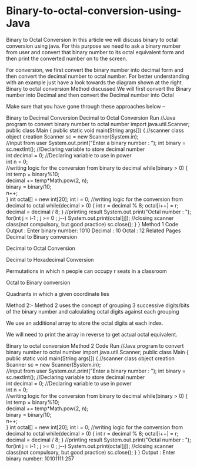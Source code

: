 # Binary-to-octal-conversion-using-Java

Binary to Octal Conversion
In this article we will discuss binary to octal conversion using java. For this purpose we need to ask a binary number from user and convert that binary number to its octal equivalent form and then print the converted number on to the screen.
 
For conversion, we first convert the binary number into decimal form and then convert the decimal number to octal number. For better understanding with an example just have a look towards the diagram shown at the right.
Binary to octal conversion
Method discussed
We will first convert the Binary number into Decimal and then convert the Decimal number into Octal

Make sure that you have gone through these approaches below –

Binary to Decimal Conversion
Decimal to Octal Conversion
Run
//Java program to convert binary number to octal number
import java.util.Scanner;
public class Main
{
	public static void main(String args[])
	{
		//scanner class object creation
		Scanner sc = new Scanner(System.in);    
		//input from user
		System.out.print("Enter a binary number : ");
		int binary = sc.nextInt();
		//Declaring variable to store decimal number  
		int decimal = 0;
		//Declaring variable to use in power		
		int n = 0;  
		//writing logic for the conversion from binary to decimal
		while(binary > 0)
		{
			int temp = binary%10;  
			decimal += temp*Math.pow(2, n);  
			binary = binary/10;  
			n++;  
		}
		int octal[] = new int[20];
		int i = 0;
		//writing logic for the conversion from decimal to octal
		while(decimal > 0)
		{
			int r = decimal % 8;
			octal[i++] = r;
			decimal = decimal / 8;
		}
		//printing result
		System.out.print("Octal number : ");
		for(int j = i-1 ; j >= 0 ; j--)
		System.out.print(octal[j]); 
		//closing scanner class(not compulsory, but good practice)
		sc.close();
	}
}
Method 1 Code
Output :
Enter binary number: 1010
Decimal : 10
Octal : 12
Related Pages
Decimal to Binary conversion

Decimal to Octal Conversion

Decimal to Hexadecimal Conversion

Permutations in which n people can occupy r seats in a classroom 

Octal to Binary conversion

Quadrants in which a given coordinate lies

Method 2:-
Method 2 uses the concept of grouping 3 successive digits/bits of the binary number and calculating octal digits against each grouping

We use an additional array to store the octal digits at each index.

We will need to print the array in reverse to get actual octal equivalent.

Binary to octal conversion
Method 2 Code
Run
//Java program to convert binary number to octal number
import java.util.Scanner;
public class Main
{
	public static void main(String args[])
	{
		//scanner class object creation
		Scanner sc = new Scanner(System.in);    
		//input from user
		System.out.print("Enter a binary number : ");
		int binary = sc.nextInt();
		//Declaring variable to store decimal number  
		int decimal = 0;
		//Declaring variable to use in power		
		int n = 0;  
		//writing logic for the conversion from binary to decimal
		while(binary > 0)
		{
			int temp = binary%10;  
			decimal += temp*Math.pow(2, n);  
			binary = binary/10;  
			n++;  
		}
		int octal[] = new int[20];
		int i = 0;
		//writing logic for the conversion from decimal to octal
		while(decimal > 0)
		{
			int r = decimal % 8;
			octal[i++] = r;
			decimal = decimal / 8;
		}
		//printing result
		System.out.print("Octal number : ");
		for(int j = i-1 ; j >= 0 ; j--)
		System.out.print(octal[j]); 
		//closing scanner class(not compulsory, but good practice)
		sc.close();
	}
}
Output :
Enter binary number: 10101111
257
